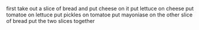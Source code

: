 first take out a slice of bread and put cheese on it
put lettuce on cheese
put tomatoe on lettuce
put pickles on tomatoe
put mayoniase on the other slice of bread
put the two slices together
